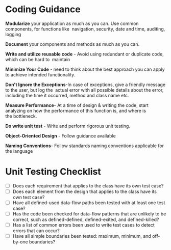 # Coding Guidance
**Modularize** your application as much as you can. Use common components, for functions like 
navigation, security, date and time, auditing, logging

**Document** your components and methods as much as you can.

**Write and utilize reusable code** - Avoid using redundant or duplicate code, which can be hard to
 maintain

**Minimize Your Code** - need to think about the best approach you can apply to achieve intended 
functionality.

**Don't Ignore the Exceptions**-In case of exceptions, give a friendly message to the user, but log the 
actual error with all possible details about the error, including the time it occurred, method and class 
name etc. 

**Measure Performance**- At a time of design & writing the code, start analyzing on how the 
performance of this function is, and where is the bottleneck.

**Do write unit test** - Write and perform rigorous unit testing.

**Object-Oriented Design** - Follow guidance available

**Naming Conventions**- Follow standards naming conventions applicable for the language

# Unit Testing Checklist
- [ ] Does each requirement that applies to the class have its own test case?
- [ ] Does each element from the design that applies to the class have its own test case? 
- [ ] Have all defined-used data-flow paths been tested with at least one test case?
- [ ] Has the code been checked for data-flow patterns that are unlikely to be correct, such as defined-defined, defined-exited, and defined-killed?
- [ ] Has a list of common errors been used to write test cases to detect errors that can occur?
- [ ] Have all simple boundaries been tested: maximum, minimum, and off-by-one boundaries?
